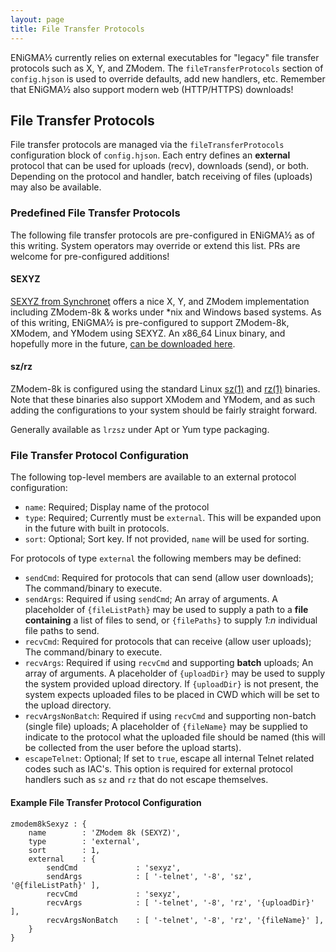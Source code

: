 ```yaml
---
layout: page
title: File Transfer Protocols
---
```

ENiGMA½ currently relies on external executables for "legacy" file transfer protocols such as X, Y, and ZModem. The `fileTransferProtocols` section of `config.hjson` is used to override defaults, add new handlers, etc. Remember that ENiGMA½ also support modern web (HTTP/HTTPS) downloads!

## File Transfer Protocols
File transfer protocols are managed via the `fileTransferProtocols` configuration block of `config.hjson`. Each entry defines an **external** protocol that can be used for uploads (recv), downloads (send), or both. Depending on the protocol and handler, batch receiving of files (uploads) may also be available.

### Predefined File Transfer Protocols
The following file transfer protocols are pre-configured in ENiGMA½ as of this writing. System operators may override or extend this list. PRs are welcome for pre-configured additions!

#### SEXYZ
[SEXYZ from Synchronet](http://wiki.synchro.net/util:sexyz) offers a nice X, Y, and ZModem implementation including ZModem-8k & works under *nix and Windows based systems. As of this writing, ENiGMA½ is pre-configured to support ZModem-8k, XModem, and YModem using SEXYZ. An x86_64 Linux binary, and hopefully more in the future, [can be downloaded here](https://l33t.codes/bbs-linux-binaries/).

#### sz/rz
ZModem-8k is configured using the standard Linux [sz(1)](https://linux.die.net/man/1/sz) and [rz(1)](https://linux.die.net/man/1/rz) binaries. Note that these binaries also support XModem and YModem, and as such adding the configurations to your system should be fairly straight forward.

Generally available as `lrzsz` under Apt or Yum type packaging.

### File Transfer Protocol Configuration
The following top-level members are available to an external protocol configuration:
* `name`: Required; Display name of the protocol
* `type`: Required; Currently must be `external`. This will be expanded upon in the future with built in protocols.
* `sort`: Optional; Sort key. If not provided, `name` will be used for sorting.

For protocols of type `external` the following members may be defined:
* `sendCmd`: Required for protocols that can send (allow user downloads); The command/binary to execute.
* `sendArgs`: Required if using `sendCmd`; An array of arguments. A placeholder of `{fileListPath}` may be used to supply a path to a **file containing** a list of files to send, or `{filePaths}` to supply *1:n* individual file paths to send.
* `recvCmd`: Required for protocols that can receive (allow user uploads); The command/binary to execute.
* `recvArgs`: Required if using `recvCmd` and supporting **batch** uploads; An array of arguments. A placeholder of `{uploadDir}` may be used to supply the system provided upload directory. If `{uploadDir}` is not present, the system expects uploaded files to be placed in CWD which will be set to the upload directory. 
* `recvArgsNonBatch`: Required if using `recvCmd` and supporting non-batch (single file) uploads; A placeholder of `{fileName}` may be supplied to indicate to the protocol what the uploaded file should be named (this will be collected from the user before the upload starts).
* `escapeTelnet`: Optional; If set to `true`, escape all internal Telnet related codes such as IAC's. This option is required for external protocol handlers such as `sz` and `rz` that do not escape themselves.

#### Example File Transfer Protocol Configuration
```
zmodem8kSexyz : {
	name		: 'ZModem 8k (SEXYZ)',
	type		: 'external',
	sort		: 1,
	external	: {
		sendCmd				: 'sexyz',
		sendArgs			: [ '-telnet', '-8', 'sz', '@{fileListPath}' ],
		recvCmd				: 'sexyz',
		recvArgs			: [ '-telnet', '-8', 'rz', '{uploadDir}' ],
		recvArgsNonBatch	: [ '-telnet', '-8', 'rz', '{fileName}' ],
	}
}
```